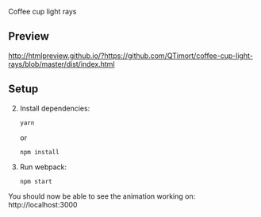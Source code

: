 Coffee cup light rays

## Preview
http://htmlpreview.github.io/?https://github.com/QTimort/coffee-cup-light-rays/blob/master/dist/index.html

## Setup

2.  Install dependencies:

        yarn

    or

        npm install

3.  Run webpack:

        npm start

You should now be able to see the animation working on: http://localhost:3000
